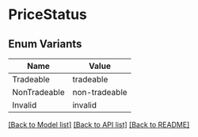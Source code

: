 # PriceStatus

## Enum Variants

| Name | Value |
|---- | -----|
| Tradeable | tradeable |
| NonTradeable | non-tradeable |
| Invalid | invalid |


[[Back to Model list]](../README.md#documentation-for-models) [[Back to API list]](../README.md#documentation-for-api-endpoints) [[Back to README]](../README.md)


